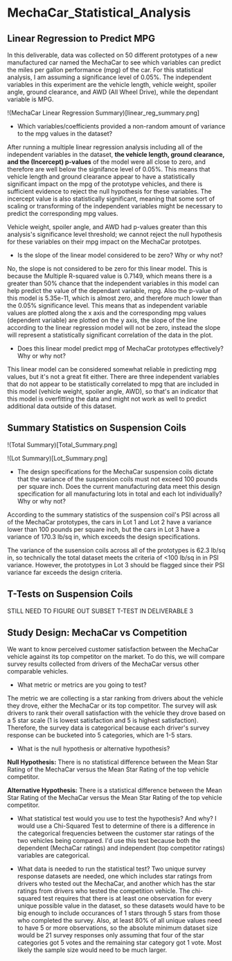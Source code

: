 # MechaCar_Statistical_Analysis

## Linear Regression to Predict MPG

In this deliverable, data was collected on 50 different prototypes of a new manufactured car named the MechaCar to see which variables can predict the miles per gallon performance (mpg) of the car. For this statistical analysis, I am assuming a significance level of 0.05%. The independent variables in this experiment are the vehicle length, vehicle weight, spoiler angle, ground clearance, and AWD (All Wheel Drive), while the dependant variable is MPG. 

!(MechaCar Linear Regression Summary)[linear_reg_summary.png]

- Which variables/coefficients provided a non-random amount of variance to the mpg values in the dataset?

After running a multiple linear regression analysis including all of the independent variables in the dataset, **the vehicle length, ground clearance, and the (Incercept) p-values** of the model were all close to zero, and therefore are well below the signifance level of 0.05%. This means that vehicle length and ground clearance appear to have a statistically significant impact on the mpg of the prototype vehicles, and there is sufficient evidence to reject the null hypothesis for these variables. The incercept value is also statistically significant, meaning that some sort of scaling or transforming of the independent variables might be necessary to predict the corresponding mpg values. 

Vehicle weight, spoiler angle, and AWD had p-values greater than this analysis's significance level threshold; we cannot reject the null hypothesis for these variables on their mpg impact on the MechaCar prototpes. 

- Is the slope of the linear model considered to be zero? Why or why not?

No, the slope is not considered to be zero for this linear model. This is because the Multiple R-squared value is 0.7149, which means there is a greater than 50% chance that the independent variables in this model can help predict the value of the dependant variable, mpg. Also the p-value of this model is 5.35e-11, which is almost zero, and therefore much lower than the 0.05% significance level. This means that as independent variable values are plotted along the x axis and the corresponding mpg values (dependent variable) are plotted on the y axis, the slope of the line according to the linear regression model will not be zero, instead the slope will represent a statistically significant correlation of the data in the plot. 

- Does this linear model predict mpg of MechaCar prototypes effectively? Why or why not?

This linear model can be considered somewhat reliable in predicting mpg values, but it's not a great fit either. There are three independent variables that do not appear to be statistically correlated to mpg that are included in this model (vehicle weight, spoiler angle, AWD), so that's an indicator that this model is overfitting the data and might not work as well to predict additional data outside of this dataset. 


## Summary Statistics on Suspension Coils

!(Total Summary)[Total_Summary.png]

!(Lot Summary)[Lot_Summary.png]


- The design specifications for the MechaCar suspension coils dictate that the variance of the suspension coils must not exceed 100 pounds per square inch. Does the current manufacturing data meet this design specification for all manufacturing lots in total and each lot individually? Why or why not?

According to the summary statistics of the suspension coil's PSI across all of the MechaCar prototypes, the cars in Lot 1 and Lot 2 have a variance lower than 100 pounds per square inch, but the cars in Lot 3 have a variance of 170.3 lb/sq in, which exceeds the design specifications. 

The variance of the susension coils across all of the prototypes is 62.3 lb/sq in, so technically the total dataset meets the criteria of <100 lb/sq in in PSI variance. However, the prototypes in Lot 3 should be flagged since their PSI variance far exceeds the design criteria.



## T-Tests on Suspension Coils

STILL NEED TO FIGURE OUT SUBSET T-TEST IN DELIVERABLE 3

## Study Design: MechaCar vs Competition

We want to know perceived customer satisfaction between the MechaCar vehicle against its top competitor on the market. To do this, we will compare survey results collected from drivers of the MechaCar versus other comparable vehicles. 

- What metric or metrics are you going to test?

The metric we are collecting is a star ranking from drivers about the vehicle they drove, either the MechaCar or its top competitor. The survey will ask drivers to rank their overall satisfaction with the vehicle they drove based on a 5 star scale (1 is lowest satisfaction and 5 is highest satisfaction). Therefore, the survey data is categorical because each driver's survey response can be bucketed into 5 categories, which are 1-5 stars. 

- What is the null hypothesis or alternative hypothesis?

**Null Hypothesis:** There is no statistical difference between the Mean Star Rating of the MechaCar versus the Mean Star Rating of the top vehicle competitor.

**Alternative Hypothesis:** There is a statistical difference between the Mean Star Rating of the MechaCar versus the Mean Star Rating of the top vehicle competitor.

- What statistical test would you use to test the hypothesis? And why?
I would use a Chi-Squared Test to determine of there is a difference in the categorical frequencies between the customer star ratings of the two vehicles being compared. I'd use this test because both the dependent (MechaCar ratings) and independent (top competitor ratings) variables are categorical. 

- What data is needed to run the statistical test?
Two unique survey response datasets are needed, one which includes star ratings from drivers who tested out the MechaCar, and another which has the star ratings from drivers who tested the competition vehicle. The chi-squared test requires that there is at least one observation for every unique possible value in the dataset, so these datasets would have to be big enough to include occurances of 1 stars through 5 stars from those who completed the survey. Also, at least 80% of all unique values need to have 5 or more observations, so the absolute minimum dataset size would be 21 survey responses only assuming that four of the star categories got 5 votes and the remaining star category got 1 vote. Most likely the sample size would need to be much larger. 




